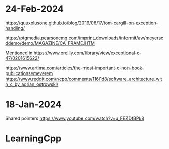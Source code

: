 # 24-Feb-2024
https://quuxplusone.github.io/blog/2019/06/17/tom-cargill-on-exception-handling/

https://ptgmedia.pearsoncmg.com/imprint_downloads/informit/aw/meyerscddemo/demo/MAGAZINE/CA_FRAME.HTM

Mentioned in https://www.oreilly.com/library/view/exceptional-c-47/0201615622/

https://www.artima.com/articles/the-most-important-c-non-book-publicationsemeverem
https://www.reddit.com/r/cpp/comments/116i1d8/software_architecture_with_c_by_adrian_ostrowski/

# 18-Jan-2024
Shared pointers
https://www.youtube.com/watch?v=u_FEZDfBPk8

# LearningCpp
